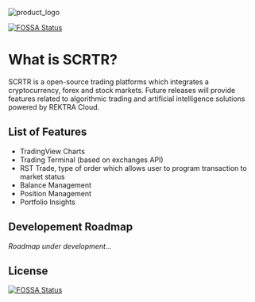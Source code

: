 ![product_logo](https://d2mxuefqeaa7sj.cloudfront.net/s_6DD6E0146B575E6511BE2FA401896C4D2AA462148DDDD87187579A4495CE0E65_1545499142369_TREKT.png)


[![FOSSA Status](https://app.fossa.io/api/projects/git%2Bgithub.com%2Frektra-network%2FSCRTR.svg?type=shield)](https://app.fossa.io/projects/git%2Bgithub.com%2Frektra-network%2FSCRTR?ref=badge_shield)

# What is SCRTR?

SCRTR is a open-source trading platforms which integrates a 
cryptocurrency, forex and stock markets. Future releases will provide features related to algorithmic trading and artificial intelligence solutions powered by REKTRA Cloud.


## List of Features
- TradingView Charts
- Trading Terminal (based on exchanges API)
- RST Trade, type of order which allows user to program transaction to market status
- Balance Management
- Position Management
- Portfolio Insights
## Developement Roadmap

*Roadmap under development…*

## License
[![FOSSA Status](https://app.fossa.io/api/projects/git%2Bgithub.com%2Frektra-network%2FSCRTR.svg?type=large)](https://app.fossa.io/projects/git%2Bgithub.com%2Frektra-network%2FSCRTR?ref=badge_large)
